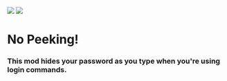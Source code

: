 [![](https://cdn.jsdelivr.net/npm/@intergrav/devins-badges@3/assets/cozy/available/github_vector.svg)](https://github.com/Blayung/no-peeking) ![](https://cdn.jsdelivr.net/npm/@intergrav/devins-badges@3/assets/cozy/unsupported/forge_vector.svg)

# No Peeking!
### This mod hides your password as you type when you're using login commands.
